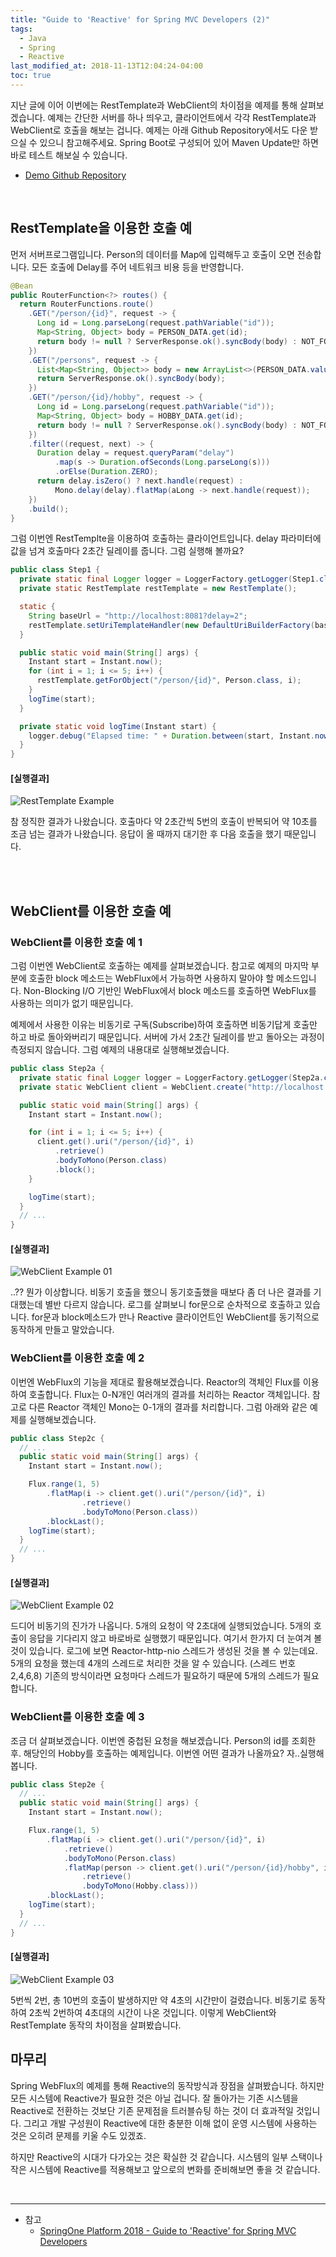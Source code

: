 ```yaml
---
title: "Guide to 'Reactive' for Spring MVC Developers (2)"
tags:
  - Java
  - Spring
  - Reactive  
last_modified_at: 2018-11-13T12:04:24-04:00
toc: true
---
```


지난 글에 이어 이번에는 RestTemplate과 WebClient의 차이점을 예제를 통해 살펴보겠습니다. 예제는 간단한 서버를 하나 띄우고, 클라이언트에서 각각 RestTemplate과 WebClient로 호출을 해보는 겁니다. 예제는 아래 Github Repository에서도 다운 받으실 수 있으니 참고해주세요. Spring Boot로 구성되어 있어 Maven Update만 하면 바로 테스트 해보실 수 있습니다.

- [Demo Github Repository](https://github.com/sungjun221/reactive-for-webmvc)

<br>

RestTemplate을 이용한 호출 예
-

먼저 서버프로그램입니다. Person의 데이터를 Map에 입력해두고 호출이 오면 전송합니다. 모든 호출에 Delay를 주어 네트워크 비용 등을 반영합니다.

~~~java
@Bean
public RouterFunction<?> routes() {
  return RouterFunctions.route()
    .GET("/person/{id}", request -> {
      Long id = Long.parseLong(request.pathVariable("id"));
      Map<String, Object> body = PERSON_DATA.get(id);
      return body != null ? ServerResponse.ok().syncBody(body) : NOT_FOUND;
    })
    .GET("/persons", request -> {
      List<Map<String, Object>> body = new ArrayList<>(PERSON_DATA.values());
      return ServerResponse.ok().syncBody(body);
    })
    .GET("/person/{id}/hobby", request -> {
      Long id = Long.parseLong(request.pathVariable("id"));
      Map<String, Object> body = HOBBY_DATA.get(id);
      return body != null ? ServerResponse.ok().syncBody(body) : NOT_FOUND;
    })
    .filter((request, next) -> {
      Duration delay = request.queryParam("delay")
          .map(s -> Duration.ofSeconds(Long.parseLong(s)))
          .orElse(Duration.ZERO);
      return delay.isZero() ? next.handle(request) :
          Mono.delay(delay).flatMap(aLong -> next.handle(request));
    })
    .build();
}
~~~

그럼 이번엔 RestTemplte을 이용하여 호출하는 클라이언트입니다. delay 파라미터에 값을 넘겨 호출마다 2초간 딜레이를 줍니다. 그럼 실행해 볼까요?

~~~java
public class Step1 {
  private static final Logger logger = LoggerFactory.getLogger(Step1.class);
  private static RestTemplate restTemplate = new RestTemplate();

  static {
    String baseUrl = "http://localhost:8081?delay=2";
    restTemplate.setUriTemplateHandler(new DefaultUriBuilderFactory(baseUrl));
  }

  public static void main(String[] args) {
    Instant start = Instant.now();
    for (int i = 1; i <= 5; i++) {
      restTemplate.getForObject("/person/{id}", Person.class, i);
    }
    logTime(start);
  }

  private static void logTime(Instant start) {
    logger.debug("Elapsed time: " + Duration.between(start, Instant.now()).toMillis() + "ms");
  }
}
~~~

#### [실행결과]

![RestTemplate Example](https://user-images.githubusercontent.com/4060030/48671555-597b1000-eb6d-11e8-8a5f-ef2dd6fb3f67.png "RestTemplate Example")

참 정직한 결과가 나왔습니다. 호출마다 약 2초간씩 5번의 호출이 반복되어 약 10초를 조금 넘는 결과가 나왔습니다. 응답이 올 때까지 대기한 후 다음 호출을 했기 때문입니다. 

<br>
<br>

WebClient를 이용한 호출 예
-

### WebClient를 이용한 호출 예 1

그럼 이번엔 WebClient로 호출하는 예제를 살펴보겠습니다. 참고로 예제의 마지막 부분에 호출한 block 메소드는 WebFlux에서 가능하면 사용하지 말아야 할 메소드입니다. Non-Blocking I/O 기반인 WebFlux에서 block 메소드를 호출하면 WebFlux를 사용하는 의미가 없기 때문입니다. 

예제에서 사용한 이유는 비동기로 구독(Subscribe)하여 호출하면 비동기답게 호출만 하고 바로 돌아와버리기 때문입니다. 서버에 가서 2초간 딜레이를 받고 돌아오는 과정이 측정되지 않습니다. 그럼 예제의 내용대로 실행해보겠습니다. 

~~~java
public class Step2a {
  private static final Logger logger = LoggerFactory.getLogger(Step2a.class);
  private static WebClient client = WebClient.create("http://localhost:8081?delay=2");

  public static void main(String[] args) {
    Instant start = Instant.now();

    for (int i = 1; i <= 5; i++) {
      client.get().uri("/person/{id}", i)
          .retrieve()
          .bodyToMono(Person.class)
          .block();
    }

    logTime(start);
  }
  // ...
}
~~~

#### [실행결과]

![WebClient Example 01](https://user-images.githubusercontent.com/4060030/48671542-17ea6500-eb6d-11e8-9f8e-edf83e46df7e.png "WebCLient Example 01")

..?? 뭔가 이상합니다. 비동기 호출을 했으니 동기호출했을 때보다 좀 더 나은 결과를 기대했는데 별반 다르지 않습니다. 로그를 살펴보니 for문으로 순차적으로 호출하고 있습니다. for문과 block메소드가 만나 Reactive 클라이언트인 WebClient를 동기적으로 동작하게 만들고 말았습니다.

### WebClient를 이용한 호출 예 2
이번엔 WebFlux의 기능을 제대로 활용해보겠습니다. Reactor의 객체인 Flux를 이용하여 호출합니다. Flux는 0-N개인 여러개의 결과를 처리하는 Reactor 객체입니다. 참고로 다른 Reactor 객체인 Mono는 0-1개의 결과를 처리합니다. 그럼 아래와 같은 예제를 실행해보겠습니다.

~~~java
public class Step2c {
  // ...
  public static void main(String[] args) {
    Instant start = Instant.now();

    Flux.range(1, 5)
        .flatMap(i -> client.get().uri("/person/{id}", i)
                .retrieve()
                .bodyToMono(Person.class))
        .blockLast();
    logTime(start);
  }
  // ...
}
~~~

#### [실행결과]

![WebClient Example 02](https://user-images.githubusercontent.com/4060030/48671483-38fe8600-eb6c-11e8-83d9-6bbbb2c68ae2.png "WebClient Example 02")

드디어 비동기의 진가가 나옵니다. 5개의 요청이 약 2초대에 실행되었습니다. 5개의 호출이 응답을 기다리지 않고 바로바로 실행했기 때문입니다. 여기서 한가지 더 눈여겨 볼 것이 있습니다. 로그에 보면 Reactor-http-nio 스레드가 생성된 것을 볼 수 있는데요. 5개의 요청을 했는데 4개의 스레드로 처리한 것을 알 수 있습니다. (스레드 번호 2,4,6,8) 기존의 방식이라면 요청마다 스레드가 필요하기 때문에 5개의 스레드가 필요합니다. 

### WebClient를 이용한 호출 예 3

조금 더 살펴보겠습니다. 이번엔 중첩된 요청을 해보겠습니다. Person의 id를 조회한 후. 해당인의 Hobby를 호출하는 예제입니다. 이번엔 어떤 결과가 나올까요? 자..실행해봅니다.

~~~java
public class Step2e {
  // ...
  public static void main(String[] args) {
    Instant start = Instant.now();

    Flux.range(1, 5)
        .flatMap(i -> client.get().uri("/person/{id}", i)
            .retrieve()
            .bodyToMono(Person.class)
            .flatMap(person -> client.get().uri("/person/{id}/hobby", i)
                .retrieve()
                .bodyToMono(Hobby.class)))
        .blockLast();
    logTime(start);
  }
  // ...
}
~~~

#### [실행결과]

![WebClient Example 03](https://user-images.githubusercontent.com/4060030/48671588-005fac00-eb6e-11e8-89a8-baae641fae6d.png "WebClient Example 03")

5번씩 2번, 총 10번의 호출이 발생하지만 약 4초의 시간만이 걸렸습니다. 비동기로 동작하여 2초씩 2번하여 4초대의 시간이 나온 것입니다. 이렇게 WebClient와 RestTemplate 동작의 차이점을 살펴봤습니다.

마무리
-

Spring WebFlux의 예제를 통해 Reactive의 동작방식과 장점을 살펴봤습니다. 하지만 모든 시스템에 Reactive가 필요한 것은 아닐 겁니다. 잘 돌아가는 기존 시스템을 Reactive로 전환하는 것보단 기존 문제점을 트러블슈팅 하는 것이 더 효과적일 것입니다. 그리고 개발 구성원이 Reactive에 대한 충분한 이해 없이 운영 시스템에 사용하는 것은 오히려 문제를 키울 수도 있겠죠.

하지만 Reactive의 시대가 다가오는 것은 확실한 것 같습니다. 시스템의 일부 스택이나 작은 시스템에 Reactive를 적용해보고 앞으로의 변화를 준비해보면 좋을 것 같습니다.

<br>

- - -
* 참고
  - [SpringOne Platform 2018 - Guide to 'Reactive' for Spring MVC Developers](https://content.pivotal.io/springone-platform-2018/guide-to-reactive-for-spring-mvc-developers)